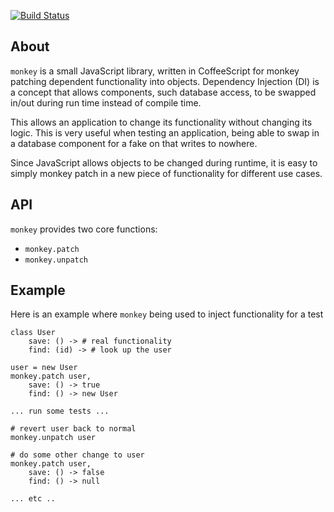[![Build
Status](https://secure.travis-ci.org/mostlygeek/monkey.png)](http://travis-ci.org/mostlygeek/monkey)

About
-----

`monkey` is a small JavaScript library, written in CoffeeScript for monkey
patching dependent functionality into objects. Dependency Injection (DI) is a
concept that allows components, such database access, to be swapped in/out
during run time instead of compile time. 

This allows an application to change its functionality without changing its
logic. This is very useful when testing an application, being able to swap in
a database component for a fake on that writes to nowhere. 

Since JavaScript allows objects to be changed during runtime, it is easy to
simply monkey patch in a new piece of functionality for different use cases. 

API
---

`monkey` provides two core functions: 

* `monkey.patch`
* `monkey.unpatch` 

Example
-------

Here is an example where `monkey` being used to inject functionality for a test 

    class User 
        save: () -> # real functionality
        find: (id) -> # look up the user

    user = new User
    monkey.patch user, 
        save: () -> true
        find: () -> new User 

    ... run some tests ... 

    # revert user back to normal
    monkey.unpatch user

    # do some other change to user
    monkey.patch user, 
        save: () -> false
        find: () -> null

    ... etc ..

